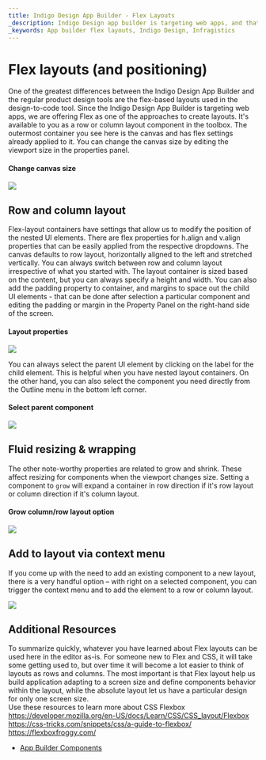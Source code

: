 ```yaml
---
title: Indigo Design App Builder - Flex Layouts
_description: Indigo Design app builder is targeting web apps, and that’s why we are offering Flex as one of the approaches to create layouts. It's available to you as a row or column layout component in the toolbox.
_keywords: App builder flex layouts, Indigo Design, Infragistics
---
```


# Flex layouts (and positioning) 

One of the greatest differences between the Indigo Design App Builder and the regular product design tools are the flex-based layouts used in the design-to-code tool. Since the Indigo Design App Builder is targeting web apps, we are offering Flex as one of the approaches to create layouts. It's available to you as a row or column layout component in the toolbox. The outermost container you see here is the canvas and has flex settings already applied to it. You can change the canvas size by editing the viewport size in the properties panel. 

#### Change canvas size 
<img class="responsive-img" src="../images/edit-create-canvas-size-Indigo-Design-App-Builder.gif" />

## Row and column layout 

Flex-layout containers have settings that allow us to modify the position of the nested UI elements. There are flex properties for h.align and v.align properties that can be easily applied from the respective dropdowns. The canvas defaults to row layout, horizontally aligned to the left and stretched vertically. You can always switch between row and column layout irrespective of what you started with. The layout container is sized based on the content, but you can always specify a height and width. You can also add the padding property to container, and margins to space out the child UI elements - that can be done after selection a particular component and editing the padding or margin in the Property Panel on the right-hand side of the screen.

#### Layout properties
<img class="responsive-img" src="../images/row-column-layout-Indigo-Design-App-Builder.gif" />

You can always select the parent UI element by clicking on the label for the child element. This is helpful when you have nested layout containers. On the other hand, you can also select the component you need directly from the Outline menu in the bottom left corner.  

#### Select parent component 
<img class="responsive-img" src="../images/select-parent-Indigo-Design-App-Builder.gif" />

## Fluid resizing & wrapping 

The other note-worthy properties are related to grow and shrink. These affect resizing for components when the viewport changes size. Setting a component to `grow` will expand a container in row direction if it's row layout or column direction if it's column layout.  

#### Grow column/row layout option 
<img class="responsive-img" src="../images/grow-column-row-layout-Indigo-Design-App-Builder.gif" />


## Add to layout via context menu 

If you come up with the need to add an existing component to a new layout, there is a very handful option – with right on a selected component, you can trigger the context menu and to add the element to a row or column layout.  

<img class="responsive-img" src="../images/add-to-layout-Indigo-Design-App-Builder.gif" />

## Additional Resources

To summarize quickly, whatever you have learned about Flex layouts can be used here in the editor as-is. For someone new to Flex and CSS, it will take some getting used to, but over time it will become a lot easier to think of layouts as rows and columns. The most important is that Flex layout help us build application adapting to a screen size and define components behavior within the layout, while the absolute layout let us have a particular design for only one screen size. 
<br>Use these resources to learn more about CSS Flexbox
<br>https://developer.mozilla.org/en-US/docs/Learn/CSS/CSS_layout/Flexbox
<br>https://css-tricks.com/snippets/css/a-guide-to-flexbox/
<br>https://flexboxfroggy.com/

<div class="divider--half"></div>

* [App Builder Components](../indigo-design-app-builder-components.md)

